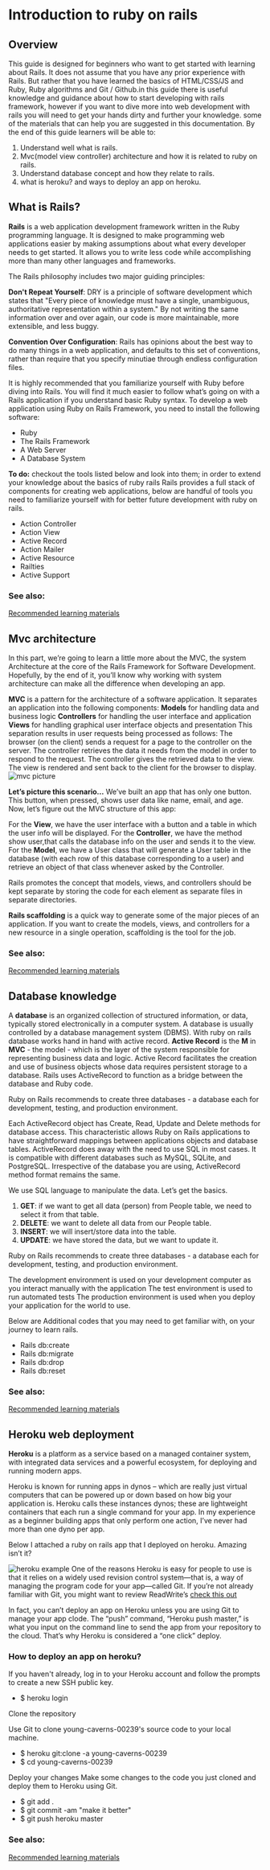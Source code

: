# Introduction to ruby on rails
## Overview
This guide is designed for beginners who want to get started with learning about  Rails. It does not assume that you have any prior experience with Rails. But rather that you have learned the basics of HTML/CSS/JS and Ruby, Ruby algorithms and Git / Github.in this guide there is useful knowledge and guidance about how to start developing with rails framework, however if you want to dive more into web development with rails you will need to get your hands dirty and further your knowledge. some of the materials that can help you are suggested in this documentation.  By the end of this guide  learners will be able to:

1. Understand well what is rails.
2. Mvc(model view controller) architecture and how it is related to ruby  on rails.
3. Understand database concept and how they relate to rails.
4. what is heroku?  and ways to deploy an app on heroku.

## What is Rails?

**Rails** is a web application development framework written in the Ruby programming language. It is designed to make programming web applications easier by making assumptions about what every developer needs to get started. It allows you to write less code while accomplishing more than many other languages and frameworks.

The Rails philosophy includes two major guiding principles:

**Don't Repeat Yourself**: DRY is a principle of software development which states that "Every piece of knowledge must have a single, unambiguous, authoritative representation within a system." By not writing the same information over and over again, our code is more maintainable, more extensible, and less buggy.

**Convention Over Configuration**: Rails has opinions about the best way to do many things in a web application, and defaults to this set of conventions, rather than require that you specify minutiae through endless configuration files.

It is highly recommended that you familiarize yourself with Ruby before diving into Rails. You will find it much easier to follow what’s going on with a Rails application if you understand basic Ruby syntax. 
To develop a web application using Ruby on Rails Framework, you need to install the following software:

- Ruby
- The Rails Framework
- A Web Server
- A Database System

**To do:** checkout the tools listed below and look into them; in order to extend your knowledge about the basics of ruby rails
Rails provides a full stack of components for creating web applications, below are handful of tools you need to familiarize yourself with for better future development with ruby on rails.

- Action Controller
- Action View
- Active Record
- Action Mailer
- Active Resource
- Railties
- Active Support

### **See also:** 
[Recommended learning materials](https://guides.rubyonrails.org/v2.3/getting_started.html)

## Mvc architecture

In this part, we’re going to learn a little more about the MVC, the system Architecture at the core of the Rails Framework for Software Development. Hopefully, by the end of it, you’ll know why working with system architecture can make all the difference when developing an app.

**MVC** is a pattern for the architecture of a software application. It separates an application into the following components:
**Models** for handling data and business logic
**Controllers** for handling the user interface and application
**Views** for handling graphical user interface objects and presentation
This separation results in user requests being processed as follows:
The browser (on the client) sends a request for a page to the controller on the server.
The controller retrieves the data it needs from the model in order to respond to the request.
The controller gives the retrieved data to the view.
The view is rendered and sent back to the client for the browser to display.
![mvc picture](images/mvc.PNG)

**Let’s picture this scenario…**
We’ve built an app that has only one button. This button, when pressed, shows user data like name, email, and age. Now, let’s figure out the MVC structure of this app:

For the **View**, we have the user interface with a button and a table in which the user info will be displayed.
For the **Controller**, we have the method show user,that calls the database info on the user and sends it to the view.
For the **Model**, we have a User class that will generate a User table in the database (with each row of this database corresponding to a user) and retrieve an object of that class whenever asked by the Controller.

Rails promotes the concept that models, views, and controllers should be kept separate by storing the code for each element as separate files in separate directories.

**Rails scaffolding** is a quick way to generate some of the major pieces of an application. If you want to create the models, views, and controllers for a new resource in a single operation, scaffolding is the tool for the job.

### **See also:** 
[Recommended learning materials](https://www.freecodecamp.org/news/understanding-the-basics-of-ruby-on-rails-http-mvc-and-routes-359b8d809c7a/)

## Database knowledge

A **database** is an organized collection of structured information, or data, typically stored electronically in a computer system. A database is usually controlled by a database management system (DBMS).
With ruby on rails database works hand in hand with active record.
**Active Record** is the **M** in **MVC** - the model - which is the layer of the system responsible for representing business data and logic. Active Record facilitates the creation and use of business objects whose data requires persistent storage to a database.
Rails uses ActiveRecord to function as a bridge between the database and Ruby code.

Ruby on Rails recommends to create three databases - a database each for development, testing, and production environment.

Each ActiveRecord object has Create, Read, Update and Delete methods for database access. This characteristic allows Ruby on Rails applications to have straightforward mappings between applications objects and database tables. ActiveRecord does away with the need to use SQL in most cases. It is compatible with different databases such as MySQL, SQLite, and PostgreSQL. Irrespective of the database you are using, ActiveRecord method format remains the same.

We use SQL language to manipulate the data. Let’s get the basics.

1. **GET**: if we want to get all data (person) from People table, we need to select it from that table.
2. **DELETE**: we want to delete all data from our People table.
3. **INSERT**: we will insert/store data into the table.
4. **UPDATE**: we have stored the data, but we want to update it.

Ruby on Rails recommends to create three databases - a database each for development, testing, and production environment.

The development environment is used on your development computer as you interact manually with the application
The test environment is used to run automated tests
The production environment is used when you deploy your application for the world to use.

Below are Additional codes that you may need to get familiar with, on your journey to learn rails.

- Rails db:create
- Rails db:migrate
- Rails db:drop
- Rails db:reset

### **See also:** 
[Recommended learning materials](https://guides.rubyonrails.org/v2.3/getting_started.html)

## Heroku web deployment

**Heroku** is a platform as a service based on a managed container system, with integrated data services and a powerful ecosystem, for deploying and running modern apps. 

Heroku is known for running apps in dynos – which are really just virtual computers that can be powered up or down based on how big your application is.
Heroku calls these instances dynos; these are lightweight containers that each run a single command for your app. In my experience as a beginner building apps that only perform one action, I’ve never had more than one dyno per app.

Below I attached a ruby on rails app that I deployed on heroku. Amazing isn’t it?

![heroku example](images/heroku.PNG)
One of the reasons Heroku is easy for people to use is that it relies on a widely used revision control system—that is, a way of managing the program code for your app—called Git. If you’re not already familiar with Git, 
you might want to review ReadWrite’s [check this out](https://readwrite.com/2013/09/30/understanding-github-a-journey-for-beginners-part-1/)

In fact, you can’t deploy an app on Heroku unless you are using Git to manage your app clode. The “push” command, “Heroku push master,” is what you input on the command line to send the app from your repository to the cloud. That’s why Heroku is considered a “one click” deploy.

### How to deploy  an app on heroku?
If you haven't already, log in to your Heroku account and follow the prompts to create a new SSH public key.

- $ heroku login

Clone the repository

Use Git to clone young-caverns-00239's source code to your local machine.

- $ heroku git:clone -a young-caverns-00239
- $ cd young-caverns-00239

Deploy your changes
Make some changes to the code you just cloned and deploy them to Heroku using Git.

- $ git add .
- $ git commit -am "make it better"
- $ git push heroku master

### **See also:** 
[Recommended learning materials](https://devcenter.heroku.com/articles/git)
